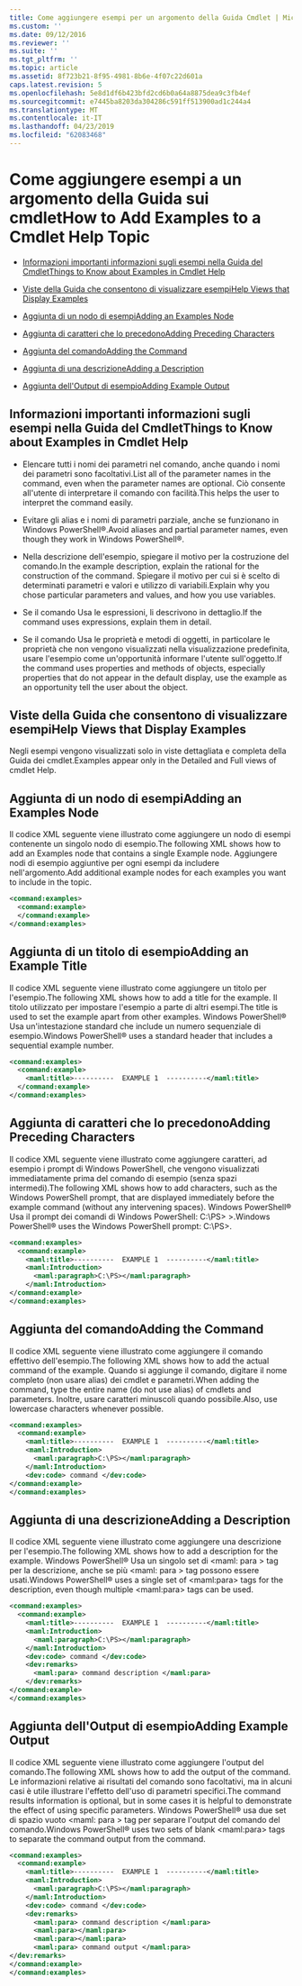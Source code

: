 ```yaml
---
title: Come aggiungere esempi per un argomento della Guida Cmdlet | Microsoft Docs
ms.custom: ''
ms.date: 09/12/2016
ms.reviewer: ''
ms.suite: ''
ms.tgt_pltfrm: ''
ms.topic: article
ms.assetid: 8f723b21-8f95-4981-8b6e-4f07c22d601a
caps.latest.revision: 5
ms.openlocfilehash: 5e8d1df6b423bfd2cd6b0a64a8875dea9c3fb4ef
ms.sourcegitcommit: e7445ba8203da304286c591ff513900ad1c244a4
ms.translationtype: MT
ms.contentlocale: it-IT
ms.lasthandoff: 04/23/2019
ms.locfileid: "62083468"
---
```

# <a name="how-to-add-examples-to-a-cmdlet-help-topic"></a><span data-ttu-id="32b64-102">Come aggiungere esempi a un argomento della Guida sui cmdlet</span><span class="sxs-lookup"><span data-stu-id="32b64-102">How to Add Examples to a Cmdlet Help Topic</span></span>

- [<span data-ttu-id="32b64-103">Informazioni importanti informazioni sugli esempi nella Guida del Cmdlet</span><span class="sxs-lookup"><span data-stu-id="32b64-103">Things to Know about Examples in Cmdlet Help</span></span>](#Things-to-Know-about-Examples-in-Cmdlet-Help)

- [<span data-ttu-id="32b64-104">Viste della Guida che consentono di visualizzare esempi</span><span class="sxs-lookup"><span data-stu-id="32b64-104">Help Views that Display Examples</span></span>](#Help-Views-that-Display-Examples)

- [<span data-ttu-id="32b64-105">Aggiunta di un nodo di esempi</span><span class="sxs-lookup"><span data-stu-id="32b64-105">Adding an Examples Node</span></span>](#Adding-an-Examples-Node)

- [<span data-ttu-id="32b64-106">Aggiunta di caratteri che lo precedono</span><span class="sxs-lookup"><span data-stu-id="32b64-106">Adding Preceding Characters</span></span>](#Adding-Preceding-Characters)

- [<span data-ttu-id="32b64-107">Aggiunta del comando</span><span class="sxs-lookup"><span data-stu-id="32b64-107">Adding the Command</span></span>](#Adding-the-Command)

- [<span data-ttu-id="32b64-108">Aggiunta di una descrizione</span><span class="sxs-lookup"><span data-stu-id="32b64-108">Adding a Description</span></span>](#Adding-a-Description)

- [<span data-ttu-id="32b64-109">Aggiunta dell'Output di esempio</span><span class="sxs-lookup"><span data-stu-id="32b64-109">Adding Example Output</span></span>](#Adding-Example-Output)

## <a name="things-to-know-about-examples-in-cmdlet-help"></a><span data-ttu-id="32b64-110">Informazioni importanti informazioni sugli esempi nella Guida del Cmdlet</span><span class="sxs-lookup"><span data-stu-id="32b64-110">Things to Know about Examples in Cmdlet Help</span></span>

- <span data-ttu-id="32b64-111">Elencare tutti i nomi dei parametri nel comando, anche quando i nomi dei parametri sono facoltativi.</span><span class="sxs-lookup"><span data-stu-id="32b64-111">List all of the parameter names in the command, even when the parameter names are optional.</span></span> <span data-ttu-id="32b64-112">Ciò consente all'utente di interpretare il comando con facilità.</span><span class="sxs-lookup"><span data-stu-id="32b64-112">This helps the user to interpret the command easily.</span></span>

- <span data-ttu-id="32b64-113">Evitare gli alias e i nomi di parametri parziale, anche se funzionano in Windows PowerShell®.</span><span class="sxs-lookup"><span data-stu-id="32b64-113">Avoid aliases and partial parameter names, even though they work in Windows PowerShell®.</span></span>

- <span data-ttu-id="32b64-114">Nella descrizione dell'esempio, spiegare il motivo per la costruzione del comando.</span><span class="sxs-lookup"><span data-stu-id="32b64-114">In the example description, explain the rational for the construction of the command.</span></span> <span data-ttu-id="32b64-115">Spiegare il motivo per cui si è scelto di determinati parametri e valori e utilizzo di variabili.</span><span class="sxs-lookup"><span data-stu-id="32b64-115">Explain why you chose particular parameters and values, and how you use variables.</span></span>

- <span data-ttu-id="32b64-116">Se il comando Usa le espressioni, li descrivono in dettaglio.</span><span class="sxs-lookup"><span data-stu-id="32b64-116">If the command uses expressions, explain them in detail.</span></span>

- <span data-ttu-id="32b64-117">Se il comando Usa le proprietà e metodi di oggetti, in particolare le proprietà che non vengono visualizzati nella visualizzazione predefinita, usare l'esempio come un'opportunità informare l'utente sull'oggetto.</span><span class="sxs-lookup"><span data-stu-id="32b64-117">If the command uses properties and methods of objects, especially properties that do not appear in the default display, use the example as an opportunity tell the user about the object.</span></span>

## <a name="help-views-that-display-examples"></a><span data-ttu-id="32b64-118">Viste della Guida che consentono di visualizzare esempi</span><span class="sxs-lookup"><span data-stu-id="32b64-118">Help Views that Display Examples</span></span>

<span data-ttu-id="32b64-119">Negli esempi vengono visualizzati solo in viste dettagliata e completa della Guida dei cmdlet.</span><span class="sxs-lookup"><span data-stu-id="32b64-119">Examples appear only in the Detailed and Full views of cmdlet Help.</span></span>

## <a name="adding-an-examples-node"></a><span data-ttu-id="32b64-120">Aggiunta di un nodo di esempi</span><span class="sxs-lookup"><span data-stu-id="32b64-120">Adding an Examples Node</span></span>

<span data-ttu-id="32b64-121">Il codice XML seguente viene illustrato come aggiungere un nodo di esempi contenente un singolo nodo di esempio.</span><span class="sxs-lookup"><span data-stu-id="32b64-121">The following XML shows how to add an Examples node that contains a single Example node.</span></span> <span data-ttu-id="32b64-122">Aggiungere nodi di esempio aggiuntive per ogni esempi da includere nell'argomento.</span><span class="sxs-lookup"><span data-stu-id="32b64-122">Add additional example nodes for each examples you want to include in the topic.</span></span>

```xml
<command:examples>
  <command:example>
  </command:example>
</command:examples>
```

## <a name="adding-an-example-title"></a><span data-ttu-id="32b64-123">Aggiunta di un titolo di esempio</span><span class="sxs-lookup"><span data-stu-id="32b64-123">Adding an Example Title</span></span>

<span data-ttu-id="32b64-124">Il codice XML seguente viene illustrato come aggiungere un titolo per l'esempio.</span><span class="sxs-lookup"><span data-stu-id="32b64-124">The following XML shows how to add a title for the example.</span></span> <span data-ttu-id="32b64-125">Il titolo utilizzato per impostare l'esempio a parte di altri esempi.</span><span class="sxs-lookup"><span data-stu-id="32b64-125">The title is used to set the example apart from other examples.</span></span> <span data-ttu-id="32b64-126">Windows PowerShell® Usa un'intestazione standard che include un numero sequenziale di esempio.</span><span class="sxs-lookup"><span data-stu-id="32b64-126">Windows PowerShell® uses a standard header that includes a sequential example number.</span></span>

```xml
<command:examples>
  <command:example>
    <maml:title>----------  EXAMPLE 1  ----------</maml:title>
  </command:example>
</command:examples>
```

## <a name="adding-preceding-characters"></a><span data-ttu-id="32b64-127">Aggiunta di caratteri che lo precedono</span><span class="sxs-lookup"><span data-stu-id="32b64-127">Adding Preceding Characters</span></span>

<span data-ttu-id="32b64-128">Il codice XML seguente viene illustrato come aggiungere caratteri, ad esempio i prompt di Windows PowerShell, che vengono visualizzati immediatamente prima del comando di esempio (senza spazi intermedi).</span><span class="sxs-lookup"><span data-stu-id="32b64-128">The following XML shows how to add characters, such as the Windows PowerShell prompt, that are displayed immediately before the example command (without any intervening spaces).</span></span> <span data-ttu-id="32b64-129">Windows PowerShell® Usa il prompt dei comandi di Windows PowerShell: C:\PS&GT; &GT;.</span><span class="sxs-lookup"><span data-stu-id="32b64-129">Windows PowerShell® uses the Windows PowerShell prompt: C:\PS>.</span></span>

```xml
<command:examples>
  <command:example>
    <maml:title>----------  EXAMPLE 1  ----------</maml:title>
    <maml:Introduction>
      <maml:paragraph>C:\PS></maml:paragraph>
    </maml:Introduction>
</command:example>
</command:examples>
```

## <a name="adding-the-command"></a><span data-ttu-id="32b64-130">Aggiunta del comando</span><span class="sxs-lookup"><span data-stu-id="32b64-130">Adding the Command</span></span>

<span data-ttu-id="32b64-131">Il codice XML seguente viene illustrato come aggiungere il comando effettivo dell'esempio.</span><span class="sxs-lookup"><span data-stu-id="32b64-131">The following XML shows how to add the actual command of the example.</span></span> <span data-ttu-id="32b64-132">Quando si aggiunge il comando, digitare il nome completo (non usare alias) dei cmdlet e parametri.</span><span class="sxs-lookup"><span data-stu-id="32b64-132">When adding the command, type the entire name (do not use alias) of cmdlets and parameters.</span></span> <span data-ttu-id="32b64-133">Inoltre, usare caratteri minuscoli quando possibile.</span><span class="sxs-lookup"><span data-stu-id="32b64-133">Also, use lowercase characters whenever possible.</span></span>

```xml
<command:examples>
  <command:example>
    <maml:title>----------  EXAMPLE 1  ----------</maml:title>
    <maml:Introduction>
      <maml:paragraph>C:\PS></maml:paragraph>
    </maml:Introduction>
    <dev:code> command </dev:code>
</command:example>
</command:examples>
```

## <a name="adding-a-description"></a><span data-ttu-id="32b64-134">Aggiunta di una descrizione</span><span class="sxs-lookup"><span data-stu-id="32b64-134">Adding a Description</span></span>

<span data-ttu-id="32b64-135">Il codice XML seguente viene illustrato come aggiungere una descrizione per l'esempio.</span><span class="sxs-lookup"><span data-stu-id="32b64-135">The following XML shows how to add a description for the example.</span></span> <span data-ttu-id="32b64-136">Windows PowerShell® Usa un singolo set di \<maml: para > tag per la descrizione, anche se più \<maml: para > tag possono essere usati.</span><span class="sxs-lookup"><span data-stu-id="32b64-136">Windows PowerShell® uses a single set of \<maml:para> tags for the description, even though multiple \<maml:para> tags can be used.</span></span>

```xml
<command:examples>
  <command:example>
    <maml:title>----------  EXAMPLE 1  ----------</maml:title>
    <maml:Introduction>
      <maml:paragraph>C:\PS></maml:paragraph>
    </maml:Introduction>
    <dev:code> command </dev:code>
    <dev:remarks>
      <maml:para> command description </maml:para>
    </dev:remarks>
</command:example>
</command:examples>
```

## <a name="adding-example-output"></a><span data-ttu-id="32b64-137">Aggiunta dell'Output di esempio</span><span class="sxs-lookup"><span data-stu-id="32b64-137">Adding Example Output</span></span>

<span data-ttu-id="32b64-138">Il codice XML seguente viene illustrato come aggiungere l'output del comando.</span><span class="sxs-lookup"><span data-stu-id="32b64-138">The following XML shows how to add the output of the command.</span></span> <span data-ttu-id="32b64-139">Le informazioni relative ai risultati del comando sono facoltativi, ma in alcuni casi è utile illustrare l'effetto dell'uso di parametri specifici.</span><span class="sxs-lookup"><span data-stu-id="32b64-139">The command results information is optional, but in some cases it is helpful to demonstrate the effect of using specific parameters.</span></span> <span data-ttu-id="32b64-140">Windows PowerShell® usa due set di spazio vuoto \<maml: para > tag per separare l'output del comando del comando.</span><span class="sxs-lookup"><span data-stu-id="32b64-140">Windows PowerShell® uses two sets of blank \<maml:para> tags to separate the command output from the command.</span></span>

```xml
<command:examples>
  <command:example>
    <maml:title>----------  EXAMPLE 1  ----------</maml:title>
    <maml:Introduction>
      <maml:paragraph>C:\PS></maml:paragraph>
    </maml:Introduction>
    <dev:code> command </dev:code>
    <dev:remarks>
      <maml:para> command description </maml:para>
      <maml:para></maml:para>
      <maml:para></maml:para>
      <maml:para> command output </maml:para>
</dev:remarks>
</command:example>
</command:examples>
```